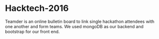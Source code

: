 # Hacktech-2016
Teamder is an online bulletin board to link single hackathon attendees with one another and form teams.
We used mongoDB as our backend and bootstrap for our front end.
